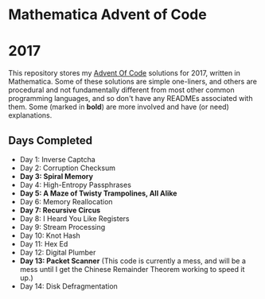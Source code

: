 # Mathematica Advent of Code
# 2017

This repository stores my [Advent Of Code](http:http://adventofcode.com/2017/) solutions for 2017, written in Mathematica.  Some of these solutions are simple one-liners, and others are procedural and not fundamentally different from most other common programming languages, and so don't have any READMEs associated with them.  Some (marked in **bold**) are more involved and have (or need) explanations.

## Days Completed

* Day 1: Inverse Captcha
* Day 2: Corruption Checksum
* **Day 3: Spiral Memory**
* Day 4: High-Entropy Passphrases
* **Day 5: A Maze of Twisty Trampolines, All Alike**
* Day 6: Memory Reallocation
* **Day 7: Recursive Circus**
* Day 8: I Heard You Like Registers
* Day 9: Stream Processing
* Day 10: Knot Hash
* Day 11: Hex Ed
* Day 12: Digital Plumber
* **Day 13: Packet Scanner** (This code is currently a mess, and will be a mess until I get the Chinese Remainder Theorem working to speed it up.)
* Day 14: Disk Defragmentation
